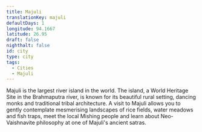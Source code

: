 ```yaml
---
title: Majuli
translationKey: majuli
defaultDays: 1
longitude: 94.1667
latitude: 26.95
draft: false
nighthalt: false
id: city
type: city
tags:
  - Cities
  - Majuli
---
```

Majuli is the largest river island in the world. The island, a World Heritage Site in the Brahmaputra river, is known for its beautiful rural setting, dancing monks and traditional tribal architecture. A visit to Majuli allows you to gently contemplate mesmerising landscapes of rice fields, water meadows and fish traps, meet the local Mishing people and learn about Neo-Vaishnavite philosophy at one of Majuli's ancient satras.